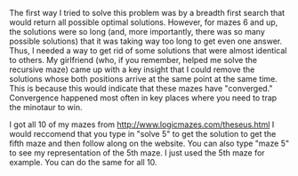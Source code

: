 The first way I tried to solve this problem was by a breadth first search
that would return all possible optimal solutions. However, for mazes 6 and up,
the solutions were so long (and, more importantly, there was so many possible
solutions) that it was taking way too long to get even one answer. Thus, I
needed a way to get rid of some solutions that were almost identical to
others. My girlfriend (who, if you remember, helped me solve the recursive
maze) came up with a key insight that I could remove the solutions
whose both positions arrive at the same point at the same time. This is
because this would indicate that these mazes have "converged." Convergence
happened most often in key places where you need to trap the minotaur to win.

I got all 10 of my mazes from http://www.logicmazes.com/theseus.html
I would reccomend that you type in "solve 5" to get the solution
to get the fifth maze and then follow along on the website.
You can also type "maze 5" to see my representation of the 5th maze.
I just used the 5th maze for example. You can do the same for all 10.


